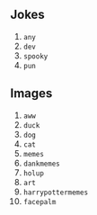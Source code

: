 ## Jokes

1. `any`   
2. `dev`    
3. `spooky`
4. `pun`     


## Images 

1. `aww`            
2. `duck`   
3. `dog`    
4. `cat`   
5. `memes`   
6. `dankmemes`   
7. `holup`  
8. `art` 
9. `harrypottermemes`                  
10. `facepalm`  
